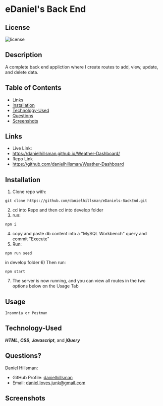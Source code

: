 # eDaniel's Back End

  ## License

  ![license](https://img.shields.io/static/v1?label=license&message=LABD&color=success)
  
  ## Description
  A complete back end appliction where I create routes to add, view, update, and delete data.
  
  ## Table of Contents
 
  * [Links](#links)
  * [Installation](#installation)
  * [Technology-Used](#technology-used)
  * [Questions](#questions)
  * [Screenshots](#screenshots)

  ## Links
  * Live Link:
  * https://danielhillsman.github.io/Weather-Dashboard/
  * Repo Link
  * https://github.com/danielhillsman/Weather-Dashboard
  
  ## Installation
  1) Clone repo with:
  ````
  git clone https://github.com/danielhillsman/eDaniels-BackEnd.git
  ````
  2) cd into Repo and then cd into develop folder
  3) run:
  ````
  npm i
  ````
  4) copy and paste db content into a "MySQL Workbench" query and commit "Execute"
  5) Run:
  ````
  npm run seed
  ````
  in develop folder
  6) Then run:
  ````
  npm start
  ````
  7) The server is now running, and you can view all routes in the two options below on the Usage Tab
  ## Usage
  ````
  Insomnia or Postman
  `````
  ## Technology-Used
  
  ***HTML***, ***CSS***, ***Javascript***, and ***jQuery***
  
  ## Questions?

Daniel Hillsman: 
  * GitHub Profile: [danielhillsman](https://github.com/danielhillsman)
  * Email: daniel.loves.junk@gmail.com

  ## Screenshots
